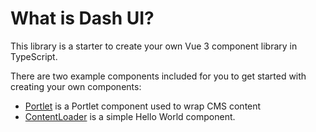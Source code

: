 # What is Dash UI?

This library is a starter to create your own Vue 3 component library in TypeScript.

There are two example components included for you to get started with creating your own components:

- [Portlet](/components/portlet) is a Portlet component used to wrap CMS content
- [ContentLoader](/components/content-loader) is a simple Hello World component.
